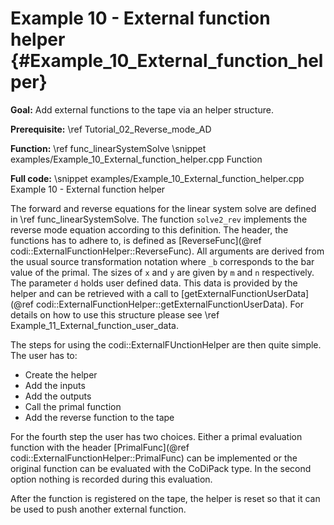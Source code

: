 Example 10 - External function helper {#Example_10_External_function_helper}
=======

**Goal:** Add external functions to the tape via an helper structure.

**Prerequisite:** \ref Tutorial_02_Reverse_mode_AD

**Function:** \ref func_linearSystemSolve
\snippet examples/Example_10_External_function_helper.cpp Function

**Full code:**
\snippet examples/Example_10_External_function_helper.cpp Example 10 - External function helper

The forward and reverse equations for the linear system solve are defined in \ref func_linearSystemSolve. The function
`solve2_rev` implements the reverse mode equation according to this definition. The header, the functions has to
adhere to, is defined as [ReverseFunc](@ref codi::ExternalFunctionHelper::ReverseFunc). All arguments are derived from
the usual source transformation notation where `_b` corresponds to the bar value of the primal. The sizes of `x` and `y`
are given by `m` and `n` respectively. The parameter `d` holds user defined data. This data is provided by the helper
and can be retrieved with a call to
[getExternalFunctionUserData](@ref codi::ExternalFunctionHelper::getExternalFunctionUserData). For details on how to use
this structure please see \ref Example_11_External_function_user_data.

The steps for using the
codi::ExternalFUnctionHelper are then quite simple. The user has to:
 - Create the helper
 - Add the inputs
 - Add the outputs
 - Call the primal function
 - Add the reverse function to the tape
 
For the fourth step the user has two choices. Either a primal evaluation function with the header
[PrimalFunc](@ref codi::ExternalFunctionHelper::PrimalFunc) can be implemented or the original function can be
evaluated with the CoDiPack type. In the second option nothing is recorded during this evaluation.

After the function is registered on the tape, the helper is reset so that it can be used to push another external
function.
